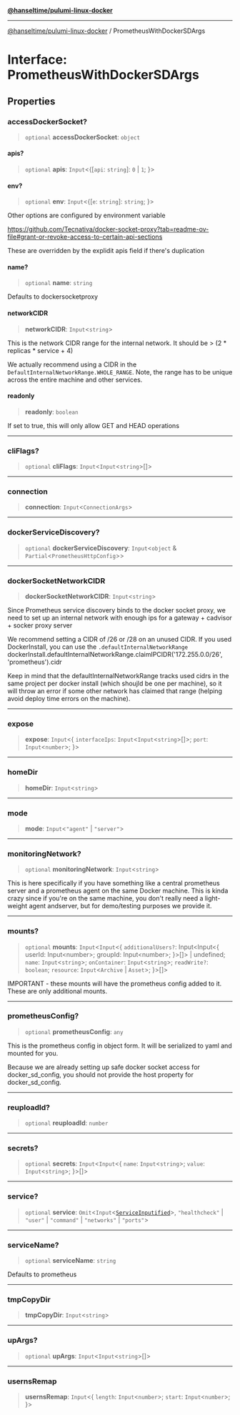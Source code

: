 [**@hanseltime/pulumi-linux-docker**](../README.md)

***

[@hanseltime/pulumi-linux-docker](../README.md) / PrometheusWithDockerSDArgs

# Interface: PrometheusWithDockerSDArgs

## Properties

### accessDockerSocket?

> `optional` **accessDockerSocket**: `object`

#### apis?

> `optional` **apis**: `Input`\<\{[`api`: `string`]: `0` \| `1`; \}\>

#### env?

> `optional` **env**: `Input`\<\{[`e`: `string`]: `string`; \}\>

Other options are configured by environment variable

https://github.com/Tecnativa/docker-socket-proxy?tab=readme-ov-file#grant-or-revoke-access-to-certain-api-sections

These are overridden by the explidit apis field if there's duplication

#### name?

> `optional` **name**: `string`

Defaults to dockersocketproxy

#### networkCIDR

> **networkCIDR**: `Input`\<`string`\>

This is the network CIDR range for the internal network.  It should be > (2 * replicas * service + 4)

We actually recommend using a CIDR in the `DefaultInternalNetworkRange.WHOLE_RANGE`. Note, the range
has to be unique across the entire machine and other services.

#### readonly

> **readonly**: `boolean`

If set to true, this will only allow GET and HEAD operations

***

### cliFlags?

> `optional` **cliFlags**: `Input`\<`Input`\<`string`\>[]\>

***

### connection

> **connection**: `Input`\<`ConnectionArgs`\>

***

### dockerServiceDiscovery?

> `optional` **dockerServiceDiscovery**: `Input`\<`object` & `Partial`\<`PrometheusHttpConfig`\>\>

***

### dockerSocketNetworkCIDR

> **dockerSocketNetworkCIDR**: `Input`\<`string`\>

Since Prometheus service discovery binds to the docker socket proxy, we need to set up an internal network
with enough ips for a gateway + cadvisor + socker proxy server

We recommend setting a CIDR of /26 or /28 on an unused CIDR.  If you used DockerInstall, you can use the `.defaultInternalNetworkRange`
dockerInstall.defaultInternalNetworkRange.claimIPCIDR('172.255.0.0/26', 'prometheus').cidr

Keep in mind that the defaultInternalNetworkRange tracks used cidrs in the same project per docker install (which shoujld be one per machine),
so it will throw an error if some other network has claimed that range (helping avoid deploy time errors on the machine).

***

### expose

> **expose**: `Input`\<\{ `interfaceIps`: `Input`\<`Input`\<`string`\>[]\>; `port`: `Input`\<`number`\>; \}\>

***

### homeDir

> **homeDir**: `Input`\<`string`\>

***

### mode

> **mode**: `Input`\<`"agent"` \| `"server"`\>

***

### monitoringNetwork?

> `optional` **monitoringNetwork**: `Input`\<`string`\>

This is here specifically if you have something like a central prometheus server and a
prometheus agent on the same Docker machine.  This is kinda crazy since if you're on the
same machine, you don't really need a light-weight agent andserver, but for demo/testing purposes we provide it.

***

### mounts?

> `optional` **mounts**: `Input`\<`Input`\<\{ `additionalUsers?`: Input\<Input\<\{ userId: Input\<number\>; groupId: Input\<number\>; \}\>\[\]\> \| undefined; `name`: `Input`\<`string`\>; `onContainer`: `Input`\<`string`\>; `readWrite?`: `boolean`; `resource`: `Input`\<`Archive` \| `Asset`\>; \}\>[]\>

IMPORTANT - these mounts will have the prometheus config added to it.  These are only additional mounts.

***

### prometheusConfig?

> `optional` **prometheusConfig**: `any`

This is the prometheus config in object form.  It will be serialized to yaml and mounted for you.

Because we are already setting up safe docker socket access for docker_sd_config, you should not provide
the host property for docker_sd_config.

***

### reuploadId?

> `optional` **reuploadId**: `number`

***

### secrets?

> `optional` **secrets**: `Input`\<`Input`\<\{ `name`: `Input`\<`string`\>; `value`: `Input`\<`string`\>; \}\>[]\>

***

### service?

> `optional` **service**: `Omit`\<`Input`\<[`ServiceInputified`](../type-aliases/ServiceInputified.md)\>, `"healthcheck"` \| `"user"` \| `"command"` \| `"networks"` \| `"ports"`\>

***

### serviceName?

> `optional` **serviceName**: `string`

Defaults to prometheus

***

### tmpCopyDir

> **tmpCopyDir**: `Input`\<`string`\>

***

### upArgs?

> `optional` **upArgs**: `Input`\<`Input`\<`string`\>[]\>

***

### usernsRemap

> **usernsRemap**: `Input`\<\{ `length`: `Input`\<`number`\>; `start`: `Input`\<`number`\>; \}\>
